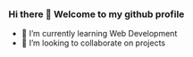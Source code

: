 ### Hi there 👋 Welcome to my github profile


<!--
**strange605/strange605** is a ✨ _special_ ✨ repository because its `README.md` (this file) appears on your GitHub profile.

Here are some ideas to get you started:-->

- 🌱 I’m currently learning Web Development
- 👯 I’m looking to collaborate on projects



